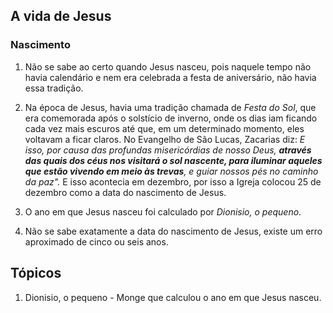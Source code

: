 ## A vida de Jesus
### Nascimento
1.  Não se sabe ao certo quando Jesus nasceu, pois naquele tempo não havia calendário e nem era celebrada a festa de aniversário, não havia essa tradição.

2. Na época de Jesus, havia uma tradição chamada de *Festa do Sol*, que era comemorada após o solstício de inverno, onde os dias iam ficando cada vez mais escuros até que, em um determinado momento, eles voltavam a ficar claros. No Evangelho de São Lucas, Zacarias diz: *E isso, por causa das profundas misericórdias de nosso Deus, **através das quais dos céus nos visitará o sol nascente, para iluminar aqueles que estão vivendo em meio às trevas**, e guiar nossos pés no caminho da paz".* E isso acontecia em dezembro, por isso a Igreja colocou 25 de dezembro como a data do nascimento de Jesus.
3. O ano em que Jesus nasceu foi calculado por *Dionisio, o pequeno*.
4. Não se sabe exatamente a data do nascimento de Jesus, existe um erro aproximado de cinco ou seis anos.

## Tópicos
1. Dionisio, o pequeno - Monge que calculou o ano em que Jesus nasceu. 